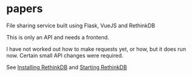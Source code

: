 # papers

File sharing service built using Flask, VueJS and RethinkDB 

This is only an API and needs a frontend.

I have not worked out how to make requests yet, or how, but 
it does run now. Certain small API changes were required.

See [Installing RethinkDB](https://rethinkdb.com/docs/install/)
and [Starting RethinkDB](https://rethinkdb.com/docs/start-on-startup/)
